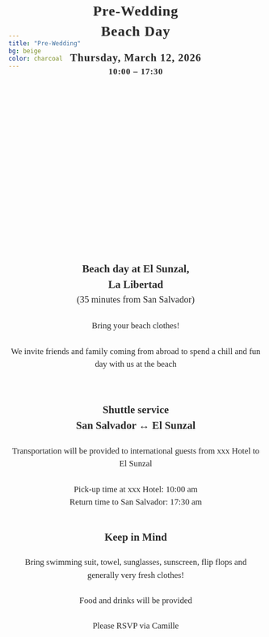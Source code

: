 ```yaml
---
title: "Pre-Wedding"
bg: beige
color: charcoal
---
```

<div id="Pre-Wedding" style="padding-top: 0px; margin-top: -150px;"> <!-- avoid empty space after auto-scrolling -->

<!-- Date & Location -->
<div style="
  text-align: center;
  margin: 0 20px 40px 20px;
  font-family: 'Playfair Display', serif;
  color: #2C2C2C;                          
  letter-spacing: 1px;
  line-height: 1.4;
  text-shadow: 0.5px 0.5px 1px rgba(0,0,0,0.1);
">
  <strong>
    <span style="font-size: 2em;">Pre-Wedding<br>Beach Day</span><br>
    <br>
    <span style="font-size: 1.5em;">Thursday, March 12, 2026</span><br>
    <span style="font-size: 1.2em;">10:00 – 17:30</span>
  </strong>
</div>

<!-- photo of the beach location -->
<div style="
  width: 100%;
  aspect-ratio: 16 / 9;
  background: url('/assets/img/beach_pool.png') no-repeat center center;
  background-size: cover;
  border-radius: 8px; /* optional: soften corners */
">
</div>


<!-- text about the beach day -->
<div style="
  color: #2C2C2C;
  font-family: 'Playfair Display', serif;
  line-height: 1.5;
  text-align: center;
  max-width: 700px;
  margin: 40px auto;
">
<!-- intro -->
  <strong>
    <span style="font-size: 1.5em;">Beach day at El Sunzal,<br>La Libertad</span><br>
  </strong>
  <span style="font-size: 1.3em;">(35 minutes from San Salvador)</span>
    <span style="font-size: 1.2em;">
    <br>
    <br>
    Bring your beach clothes!
    <br>
    <br></span>
    <span style="font-size: 1.2em;">We invite friends and family coming from abroad to spend a chill and fun day with us at the beach</span>
    <br>
    <br>
    <br>
    <br>
    <!-- shuttle service info -->
    <strong>
    <span style="font-size: 1.5em;">Shuttle service<br>San Salvador &#8596; El Sunzal</span><br>
    </strong>
    <br>
    <span style="font-size: 1.2em;">Transportation will be provided to international guests from xxx Hotel to El Sunzal
    <br>
    <br>
    Pick-up time at xxx Hotel: 10:00 am
    <br>
    Return time to San Salvador: 17:30 am
    </span>
    <br>
    <br>
    <br>
    <!-- keep in minf -->
    <strong>
    <span style="font-size: 1.5em;">Keep in Mind</span><br>
    </strong>
    <br>
    <span style="font-size: 1.2em;">Bring swimming suit, towel, sunglasses, sunscreen, flip flops and generally very fresh clothes!
    <br>
    <br>
    Food and drinks will be provided
    <br>
    <br>
    Please RSVP via Camille
    </span>
</div>







